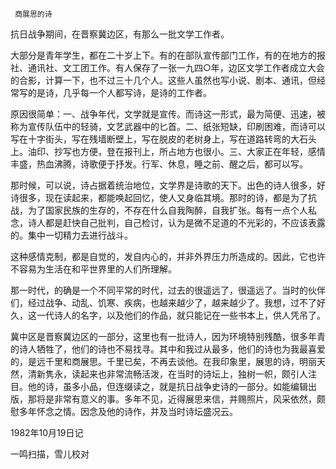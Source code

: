      商展思的诗 

  抗日战争期间，在晋察冀边区，有那么一批文学工作者。 

  大部分是青年学生，都在二十岁上下。有的在部队宣传部门工作，有的在地方的报社、通讯社、文工团工作。有人保存了一张一九四○年，边区文学工作者成立大会的合影，计算一下，也不过三十几个人。这些人虽然也写小说、剧本、通讯，但经常写的是诗，几乎每一个人都写诗，是诗的工作者。 

  原因很简单：一、战争年代，文学就是宣传。而诗这一形式，最为简便、迅速，被称为宣传队伍中的轻骑，文艺武器中的匕首。二、纸张短缺，印刷困难，而诗可以写在十字街头，写在残墙断壁上，写在脱皮的老树身上，写在道路转弯的大石头上。油印、抄写也方便，登在报刊上，所占地方也很小。三、大家正在年轻，感情丰盛，热血沸腾，诗歌便于抒发。行军、休息，睡之前、醒之后，都可以写。 

  那时候，可以说，诗占据着统治地位，文学界是诗歌的天下。出色的诗人很多，好诗很多，现在读起来，都能唤起回忆，使人又身临其境。那时的诗，都是为了抗战，为了国家民族的生存的，不存在什么自我陶醉，自我扩张。每有一点个人私念，诗人都是赶快自己批判，自己检讨，认为是微不足道的不光彩的，不应该表露的。集中一切精力去进行战斗。 

  这种感情克制，都是自觉的，发自内心的，并非外界压力所造成的。因此，它也许不容易为生活在和平世界里的人们所理解。 

  那一时代，的确是一个不同平常的时代，过去的很遥远了，很遥远了。当时的伙伴们，经过战争、动乱、饥寒、疾病，也越来越少了，越来越少了。我想，过不了好久，这一代诗人的名字，以及他们的作品，就只能记在一些书本上，供人凭吊了。 

  冀中区是晋察冀边区的一部分，这里也有一批诗人，因为环境特别残酷，很多年青的诗人牺牲了，他们的诗也不易找寻。其中和我过从最多，他们的诗也为我最喜爱的，是远千里和商展思。千里已矣，不再去谈他。在我印象里，展思的诗，明丽天然，清新隽永，读起来也非常流畅活泼，在当时的诗坛上，独树一帜，颇引人注目。他的诗，虽多小品，但连缀读之，就是抗日战争史诗的一部分。如能编辑出版，那将是非常有意义的事。多年不见，近得展思来信，并赐照片，风采依然，颇慰多年怀念之情。因念及他的诗作，并及当时诗坛盛况云。 

  1982年10月19日记 

  一鸣扫描，雪儿校对 

